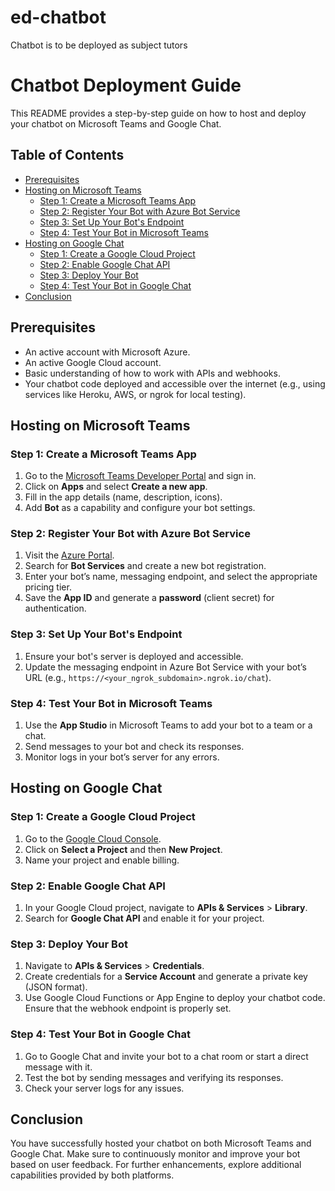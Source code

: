 # ed-chatbot
Chatbot is to be deployed as subject tutors

# Chatbot Deployment Guide

This README provides a step-by-step guide on how to host and deploy your chatbot on Microsoft Teams and Google Chat. 

## Table of Contents

- [Prerequisites](#prerequisites)
- [Hosting on Microsoft Teams](#hosting-on-microsoft-teams)
  - [Step 1: Create a Microsoft Teams App](#step-1-create-a-microsoft-teams-app)
  - [Step 2: Register Your Bot with Azure Bot Service](#step-2-register-your-bot-with-azure-bot-service)
  - [Step 3: Set Up Your Bot's Endpoint](#step-3-set-up-your-bots-endpoint)
  - [Step 4: Test Your Bot in Microsoft Teams](#step-4-test-your-bot-in-microsoft-teams)
- [Hosting on Google Chat](#hosting-on-google-chat)
  - [Step 1: Create a Google Cloud Project](#step-1-create-a-google-cloud-project)
  - [Step 2: Enable Google Chat API](#step-2-enable-google-chat-api)
  - [Step 3: Deploy Your Bot](#step-3-deploy-your-bot)
  - [Step 4: Test Your Bot in Google Chat](#step-4-test-your-bot-in-google-chat)
- [Conclusion](#conclusion)

## Prerequisites

- An active account with Microsoft Azure.
- An active Google Cloud account.
- Basic understanding of how to work with APIs and webhooks.
- Your chatbot code deployed and accessible over the internet (e.g., using services like Heroku, AWS, or ngrok for local testing).

## Hosting on Microsoft Teams

### Step 1: Create a Microsoft Teams App

1. Go to the [Microsoft Teams Developer Portal](https://dev.teams.microsoft.com/) and sign in.
2. Click on **Apps** and select **Create a new app**.
3. Fill in the app details (name, description, icons).
4. Add **Bot** as a capability and configure your bot settings.

### Step 2: Register Your Bot with Azure Bot Service

1. Visit the [Azure Portal](https://portal.azure.com/).
2. Search for **Bot Services** and create a new bot registration.
3. Enter your bot’s name, messaging endpoint, and select the appropriate pricing tier.
4. Save the **App ID** and generate a **password** (client secret) for authentication.

### Step 3: Set Up Your Bot's Endpoint

1. Ensure your bot's server is deployed and accessible.
2. Update the messaging endpoint in Azure Bot Service with your bot’s URL (e.g., `https://<your_ngrok_subdomain>.ngrok.io/chat`).

### Step 4: Test Your Bot in Microsoft Teams

1. Use the **App Studio** in Microsoft Teams to add your bot to a team or a chat.
2. Send messages to your bot and check its responses.
3. Monitor logs in your bot’s server for any errors.

## Hosting on Google Chat

### Step 1: Create a Google Cloud Project

1. Go to the [Google Cloud Console](https://console.cloud.google.com/).
2. Click on **Select a Project** and then **New Project**.
3. Name your project and enable billing.

### Step 2: Enable Google Chat API

1. In your Google Cloud project, navigate to **APIs & Services** > **Library**.
2. Search for **Google Chat API** and enable it for your project.

### Step 3: Deploy Your Bot

1. Navigate to **APIs & Services** > **Credentials**.
2. Create credentials for a **Service Account** and generate a private key (JSON format).
3. Use Google Cloud Functions or App Engine to deploy your chatbot code. Ensure that the webhook endpoint is properly set.

### Step 4: Test Your Bot in Google Chat

1. Go to Google Chat and invite your bot to a chat room or start a direct message with it.
2. Test the bot by sending messages and verifying its responses.
3. Check your server logs for any issues.

## Conclusion

You have successfully hosted your chatbot on both Microsoft Teams and Google Chat. Make sure to continuously monitor and improve your bot based on user feedback. For further enhancements, explore additional capabilities provided by both platforms.
